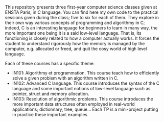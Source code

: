 This repository presents three first-year computer science classes given at ENSTA Paris, in C language. You can find here my own code to the practical sessions given during the class; 
five to six for each of them. They explore in their own way various concepts of programming and algorithmy in C; indeed, C is an interesting language for beginners to learn in many way, the more important one being it is a said low-level language. That is, its functioning is closely related to how a computer actually works. It forces the student to understand rigorously 
how the memory is managed by the computer, e.g. allocated or freed, and quit the cosy world of high level language.

Each of these courses has a specific theme: 
- IN101: Algorithmy et programmation. This course teach how to efficiently solve a given problem with an algorithm written in C.
- IN102: Advanced C language. This course introduces the syntax of the C language and some important notions of low-level language such as pointer, struct and memory allocation.
- IN103: Resolution of algorithmic problems. This course introduces the more important data structures often employed in real-world applications; dictionnary, tree, queue... Each TP is a mini-project putting in practice these important examples.
